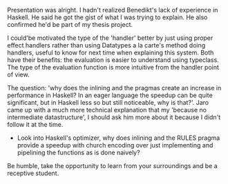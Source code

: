 Presentation was alright. I hadn't realized Benedikt's lack of experience in Haskell. He said he got the gist of what I was trying to explain. He also confirmed he'd be part of my thesis project.

I could'be motivated the type of the 'handler' better by just using proper effect handlers rather than using Datatypes a la carte's method doing handlers, useful to know for next time when explaining this system. Both have their benefits: the evaluation is easier to understand using typeclass. The type of the evaluation function is more intuitive from the handler point of view.

The question: 'why does the inlining and the pragmas create an increase in performance in Haskell? In an eager language the speedup can be quite significant, but in Haskell less so but still noticeable, why is that?'. Jaro came up with a much more technical explanation that my 'because no intermediate datastructure', I should ask him more about it because I didn't follow it at the time. 
- Look into Haskell's optimizer, why does inlining and the RULES pragma provide a speedup with church encoding over just implementing and pipelining the functions as is done naively?

Be humble, take the opportunity to learn from your surroundings and be a receptive student.